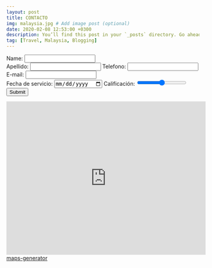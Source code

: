 ```yaml
---
layout: post
title: CONTACTO
img: malaysia.jpg # Add image post (optional)
date: 2020-02-08 12:53:00 +0300
description: You’ll find this post in your `_posts` directory. Go ahead and edit it and re-build the site to see your changes. # Add post description (optional)
tag: [Travel, Malaysia, Blogging]
---
```


<form action="https://formspree.io/f/mknyvryr" method="post">
Name: <input type="text" name="name"><br>
Apellido: <input type="text">
Telefono: <input type="tel">
E-mail: <input type="text" name="email"><br>
Fecha de servicio: <input type="date">
Calificación: <input type="range">
<input type="submit">
</form>

<iframe width="520" height="400" frameborder="0" scrolling="no" marginheight="0" marginwidth="0" id="gmap_canvas" src="https://maps.google.com/maps?width=520&amp;height=400&amp;hl=en&amp;q=%20Mexico%20City+(polanco)&amp;t=&amp;z=12&amp;ie=UTF8&amp;iwloc=B&amp;output=embed"></iframe> <a href='http://maps-website.com/es'>maps-generator</a> <script type='text/javascript' src='https://embedmaps.com/google-maps-authorization/script.js?id=d82e42c99a2f5bf9da008a1f86e05f5880b4e06e'></script>
